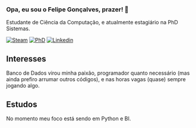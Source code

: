 ### Opa, eu sou o Felipe Gonçalves, prazer! 👋
Estudante de Ciência da Computação, e atualmente estagiário na PhD Sistemas.

[![Steam](https://img.shields.io/badge/Steam-000000?style=for-the-badge&logo=steam&logoColor=white)](https://steamcommunity.com/profiles/76561198167735256)
[![PhD](https://img.shields.io/badge/dev.to-0A0A0A?style=for-the-badge&logo=devdotto&logoColor=white)](https://www.phdsistemas.com.br)
[![Linkedin](https://img.shields.io/badge/LinkedIn-0077B5?style=for-the-badge&logo=linkedin&logoColor=white)](https://www.linkedin.com/in/felipegons/)

## Interesses
Banco de Dados virou minha paixão, programador quanto necessário (mas ainda prefiro arrumar outros códigos), e nas horas vagas (quase) sempre jogando algo.

## Estudos
No momento meu foco está sendo em Python e BI.
